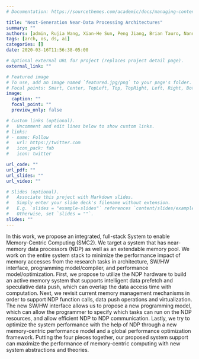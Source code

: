 ```yaml
---
# Documentation: https://sourcethemes.com/academic/docs/managing-content/

title: "Next-Generation Near-Data Processing Architectures"
summary: ""
authors: [admin, Rujia Wang, Xian-He Sun, Peng Jiang, Brian Tauro, Nanda Velugoti]
tags: [arch, os, ds, ai]
categories: []
date: 2020-03-16T11:56:38-05:00

# Optional external URL for project (replaces project detail page).
external_link: ""

# Featured image
# To use, add an image named `featured.jpg/png` to your page's folder.
# Focal points: Smart, Center, TopLeft, Top, TopRight, Left, Right, BottomLeft, Bottom, BottomRight.
image:
  caption: ""
  focal_point: ""
  preview_only: false

# Custom links (optional).
#   Uncomment and edit lines below to show custom links.
# links:
# - name: Follow
#   url: https://twitter.com
#   icon_pack: fab
#   icon: twitter

url_code: ""
url_pdf: ""
url_slides: ""
url_video: ""

# Slides (optional).
#   Associate this project with Markdown slides.
#   Simply enter your slide deck's filename without extension.
#   E.g. `slides = "example-slides"` references `content/slides/example-slides.md`.
#   Otherwise, set `slides = ""`.
slides: ""
---
```


In this work, we propose an integrated, full-stack System to enable
Memory-Centric Computing (SMC2). We target a system that has near-memory data
processors (NDP) as well as an extendable memory pool. We work on the entire
system stack to minimize the performance impact of memory accesses from the
research tasks in architecture, SW/HW interface, programming model/compiler,
and performance model/optimization. First, we propose to utilize the NDP
hardware to build an active memory system that supports intelligent data
prefetch and speculative data push, which can overlap the data access time with
computation. Next, we revisit current memory management mechanisms in order to
support NDP function calls, data push operations and virtualization. The new
SW/HW interface allows us to propose a new programming model, which can allow
the programmer to specify which tasks can run on the NDP resources, and allow
efficient NDP to NDP communication. Lastly, we try to optimize the system
performance with the help of NDP through a new memory-centric performance model
and a global performance optimization framework. Putting the four pieces
together, our proposed system support can maximize the performance of
memory-centric computing with new system abstractions and theories.
